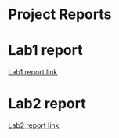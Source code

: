 # Project Reports

# Lab1 report

[Lab1 report link](https://docs.google.com/document/d/1_u1lP_ebJNyEKWdjbD5JpHKl4AoKTNgj6olpTz0Ahn0/edit?usp=sharing)

# Lab2 report

[Lab2 report link](https://docs.google.com/document/d/1_u1lP_ebJNyEKWdjbD5JpHKl4AoKTNgj6olpTz0Ahn0/edit?usp=sharing)

